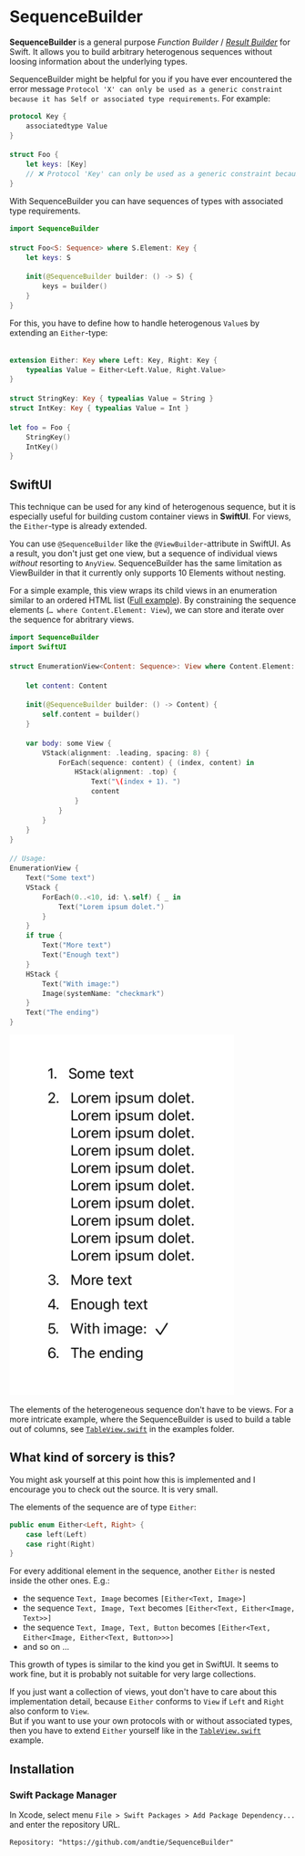 # SequenceBuilder

**SequenceBuilder** is a general purpose *Function Builder* / [*Result Builder*](https://github.com/apple/swift-evolution/blob/main/proposals/0289-result-builders.md)
for Swift. It allows you to build arbitrary heterogenous sequences without loosing information about the underlying types.

SequenceBuilder might be helpful for you if you have ever encountered the error message  `Protocol 'X' can only be used as a generic constraint because it has Self or associated type requirements`. For example:

```swift
protocol Key {
    associatedtype Value
}

struct Foo {
    let keys: [Key]
    // ❌ Protocol 'Key' can only be used as a generic constraint because it has Self or associated type requirements
}
```

With SequenceBuilder you can have sequences of types with associated type requirements.

```swift
import SequenceBuilder

struct Foo<S: Sequence> where S.Element: Key {
    let keys: S

    init(@SequenceBuilder builder: () -> S) {
        keys = builder()
    }
}
```

For this, you have to define how to handle heterogenous `Value`s by extending an `Either`-type:

```swift

extension Either: Key where Left: Key, Right: Key {
    typealias Value = Either<Left.Value, Right.Value>
}

struct StringKey: Key { typealias Value = String }
struct IntKey: Key { typealias Value = Int }

let foo = Foo {
    StringKey()
    IntKey()
}
```

## SwiftUI

This technique can be used for any kind of heterogenous sequence, but it is especially useful for building custom container views in **SwiftUI**.
For views, the `Either`-type is already extended.

You can use `@SequenceBuilder` like the `@ViewBuilder`-attribute in SwiftUI. As a result, you don't just get one view, but a sequence of individual views *without* resorting to `AnyView`.
SequenceBuilder has the same limitation as ViewBuilder in that it currently only supports 10 Elements without nesting.

For a simple example, this view wraps its child views in an enumeration similar to an ordered HTML list ([Full example](Sources/SequenceBuilderExamples/EnumerationView.swift)).
By constraining the sequence elements (`… where Content.Element: View`), we can store and iterate over the sequence for abritrary views.  
```swift
import SequenceBuilder
import SwiftUI

struct EnumerationView<Content: Sequence>: View where Content.Element: View {

    let content: Content

    init(@SequenceBuilder builder: () -> Content) {
        self.content = builder()
    }

    var body: some View {
        VStack(alignment: .leading, spacing: 8) {
            ForEach(sequence: content) { (index, content) in
                HStack(alignment: .top) {
                    Text("\(index + 1). ")
                    content
                }
            }
        }
    }
}

// Usage: 
EnumerationView {
    Text("Some text")
    VStack {
        ForEach(0..<10, id: \.self) { _ in
            Text("Lorem ipsum dolet.")
        }
    }
    if true {
        Text("More text")
        Text("Enough text")
    }
    HStack {
        Text("With image:")
        Image(systemName: "checkmark")
    }
    Text("The ending")
}
```

![enumeration view example](enumeration.png "EnumerationView")

The elements of the heterogeneous sequence don't have to be views. For a more intricate example, where the SequenceBuilder is used to build
a table out of columns, see [`TableView.swift`](Sources/SequenceBuilderExamples/TableView/TableView.swift) in the examples folder.

## What kind of sorcery is this?

You might ask yourself at this point how this is implemented and I encourage you to check out the source. It is very small.

The elements of the sequence are of type `Either`:
```swift
public enum Either<Left, Right> {
    case left(Left)
    case right(Right)
}
```
For every additional element in the sequence, another `Either` is nested inside the other ones. E.g.:
- the sequence `Text, Image` becomes `[Either<Text, Image>]`
- the sequence `Text, Image, Text` becomes `[Either<Text, Either<Image, Text>>]`
- the sequence `Text, Image, Text, Button` becomes `[Either<Text, Either<Image, Either<Text, Button>>>]`
- and so on ...

This growth of types is similar to the kind you get in SwiftUI. It seems to work fine, but it is probably not suitable for very large collections.  

If you just want a collection of views, yout don't have to care about this implementation detail, because `Either` conforms to `View` if `Left` and `Right` also conform to `View`.  
But if you want to use your own protocols with or without associated types, then you have to extend `Either` yourself like in the [`TableView.swift`](Sources/SequenceBuilderExamples/TableView/TableView.swift) example.

## Installation

### Swift Package Manager

In Xcode, select menu `File > Swift Packages > Add Package Dependency...` and enter the repository URL.
```
Repository: "https://github.com/andtie/SequenceBuilder"
```

